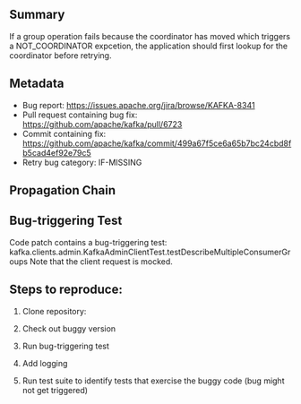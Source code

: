 ## Summary

If a group operation fails because the coordinator has moved which triggers a NOT_COORDINATOR expcetion, the application should first lookup for the coordinator before retrying.

## Metadata

* Bug report: https://issues.apache.org/jira/browse/KAFKA-8341
* Pull request containing bug fix: https://github.com/apache/kafka/pull/6723
* Commit containing fix: https://github.com/apache/kafka/commit/499a67f5ce6a65b7bc24cbd8fb5cad4ef92e79c5
* Retry bug category: IF-MISSING

## Propagation Chain

## Bug-triggering Test

Code patch contains a bug-triggering test: kafka.clients.admin.KafkaAdminClientTest.testDescribeMultipleConsumerGroups
Note that the client request is mocked.

## Steps to reproduce:

1. Clone repository:

2. Check out buggy version

3. Run bug-triggering test

4. Add logging 

5. Run test suite to identify tests that exercise the buggy code (bug might not get triggered) 
